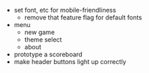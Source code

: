 * set font, etc for mobile-friendliness
    * remove that feature flag for default fonts
* menu
    * new game
    * theme select
    * about
* prototype a scoreboard
* make header buttons light up correctly
